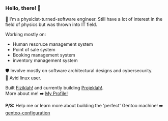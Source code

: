 ### Hello, there! 👋

🚀 I'm a physicist-turned-software engineer. Still have a lot of interest in the field of physics but was thrown into IT field.

Working mostly on:
  - Human resoruce management system
  - Point of sale system
  - Booking management system
  - inventory management system

🛡️ Involve mostly on software architectural designs and cybersecurity.  
🐧 Avid linux user.

Built [Fiziklah!](https://www.fiziklah.com) and currently building [Projeklah!](https://www.projeklah.com).  
More about me! ➡️ [My Profile!](https://www.projeklah.com/profile)

**P/S:** Help me or learn more about building the 'perfect' Gentoo machine! ➡️ [gentoo-configuration](https://www.projeklah.com/profile](https://github.com/hazimimdnazri/gentoo-configuration)https://github.com/hazimimdnazri/gentoo-configuration)

